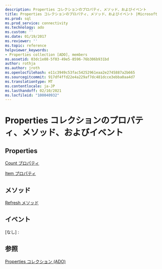 ```yaml
---
description: Properties コレクションのプロパティ、メソッド、およびイベント
title: Properties コレクションのプロパティ、メソッド、およびイベント |Microsoft Docs
ms.prod: sql
ms.prod_service: connectivity
ms.technology: ado
ms.custom: ''
ms.date: 01/19/2017
ms.reviewer: ''
ms.topic: reference
helpviewer_keywords:
- Properties collection [ADO], members
ms.assetid: 03dc1e08-5f03-49e5-8596-76b306b931bd
author: rothja
ms.author: jroth
ms.openlocfilehash: e11c3949c53fac54252961eaa2e2745887a2b665
ms.sourcegitcommit: 917df4ffd22e4a229af7dc481dcce3ebba0aa4d7
ms.translationtype: MT
ms.contentlocale: ja-JP
ms.lasthandoff: 02/10/2021
ms.locfileid: "100040932"
---
```

# <a name="properties-collection-properties-methods-and-events"></a>Properties コレクションのプロパティ、メソッド、およびイベント
## <a name="properties"></a>Properties  
 [Count プロパティ](./count-property-ado.md)  
  
 [Item プロパティ](./item-property-ado.md)  
  
## <a name="methods"></a>メソッド  
 [Refresh メソッド](./refresh-method-ado.md)  
  
## <a name="events"></a>イベント  
 [なし] :  
  
## <a name="see-also"></a>参照  
 [Properties コレクション (ADO)](./properties-collection-ado.md)
